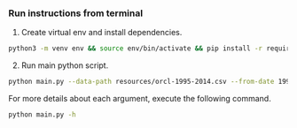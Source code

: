 ### Run instructions from terminal
1. Create virtual env and install dependencies.
 ```bash
python3 -m venv env && source env/bin/activate && pip install -r requirements.txt
 ```
2. Run main python script.
 ```bash
python main.py --data-path resources/orcl-1995-2014.csv --from-date 19950101 --to-date 20141231 --cash 100000 --take-profit 0.3 --vol-to-avg-vol-ratio 1.8 --commission 0.001
 ```

For more details about each argument, execute the following command.
 ```bash
python main.py -h
 ```